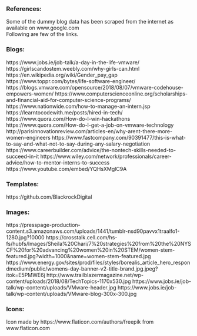 <h3> References: </h3>
Some of the dummy blog data has been scraped from the internet as available on www.google.com <br>
Following are few of the links.
<h3> Blogs: </h3>
https://www.jobs.ie/job-talk/a-day-in-the-life-vmware/
https://girlscandostem.weebly.com/why-girls-can.html
https://en.wikipedia.org/wiki/Gender_pay_gap
https://www.toppr.com/bytes/life-software-engineer/
https://blogs.vmware.com/opensource/2018/08/07/vmware-codehouse-empowers-women/
https://www.computerscienceonline.org/scholarships-and-financial-aid-for-computer-science-programs/
https://www.nationwide.com/how-to-manage-an-intern.jsp
https://learntocodewith.me/posts/hired-in-tech/
https://www.quora.com/How-do-I-win-hackathons
https://www.quora.com/How-do-I-get-a-job-on-vmware-technology
http://parisinnovationreview.com/articles-en/why-arent-there-more-women-engineers
https://www.fastcompany.com/90391477/this-is-what-to-say-and-what-not-to-say-during-any-salary-negotiation
https://www.careerbuilder.com/advice/the-nontech-skills-needed-to-succeed-in-it
https://www.wiley.com/network/professionals/career-advice/how-to-mentor-interns-to-success
https://www.youtube.com/embed/YQHsXMglC9A
<h3> Templates: </h3>
https://github.com/BlackrockDigital
<h3> Images: </h3>
https://presspage-production-content.s3.amazonaws.com/uploads/1441/tumblr-nsd90pavvx1traalfo1-1280.jpg?10000
https://crosstalk.cell.com/hs-fs/hubfs/Images/Sheila%20Chari/7%20strategies%20from%20the%20NYSCF%20for%20advancing%20women%20in%20STEM/women-stem-featured.jpg?width=1000&name=women-stem-featured.jpg
https://www.energy.gov/sites/prod/files/styles/borealis_article_hero_respondmedium/public/womens-day-banner-v2-title-brand.jpg.jpeg?itok=E5PMWE6j
http://www.trailblazermagazine.net/wp-content/uploads/2018/08/TechTopics-1170x530.jpg
https://www.jobs.ie/job-talk/wp-content/uploads/VMware-header.jpg
https://www.jobs.ie/job-talk/wp-content/uploads/VMware-blog-300x-300.jpg
<h3> Icons: </h3>
Icon made by https://www.flaticon.com/authors/freepik from www.flaticon.com
